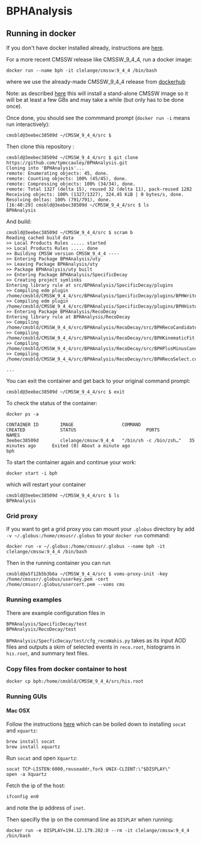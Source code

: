 # BPHAnalysis

## Running in docker

If you don't have docker installed already, instructions are [here](https://docs.docker.com/install/).

For a more recent CMSSW release like CMSSW_9_4_4, run a docker image:

`
docker run --name bph -it clelange/cmssw:9_4_4 /bin/bash
`

where we use the already-made CMSSW_9_4_4 release from [dockerhub](https://hub.docker.com/r/clelange/cmssw/tags)

Note: as described [here](https://github.com/clelange/cmssw-docker/) this will install a stand-alone CMSSW image so it will be
at least a few GBs and may take a while (but only has to be done once).

Once done, you should see the commmand prompt (`docker run -i` means run interactively):

`
cmsbld@3eebec38509d ~/CMSSW_9_4_4/src $
`

Then clone this repository :

```
cmsbld@3eebec38509d ~/CMSSW_9_4_4/src $ git clone https://github.com/tpmccauley/BPHAnalysis.git
Cloning into 'BPHAnalysis'...
remote: Enumerating objects: 45, done.
remote: Counting objects: 100% (45/45), done.
remote: Compressing objects: 100% (34/34), done.
remote: Total 1327 (delta 15), reused 32 (delta 11), pack-reused 1282
Receiving objects: 100% (1327/1327), 324.45 KiB | 0 bytes/s, done.
Resolving deltas: 100% (791/791), done.
[16:40:29] cmsbld@3eebec38509d ~/CMSSW_9_4_4/src $ ls
BPHAnalysis
```

And build:

```
cmsbld@3eebec38509d ~/CMSSW_9_4_4/src $ scram b
Reading cached build data
>> Local Products Rules ..... started
>> Local Products Rules ..... done
>> Building CMSSW version CMSSW_9_4_4 ----
>> Entering Package BPHAnalysis/uty
>> Leaving Package BPHAnalysis/uty
>> Package BPHAnalysis/uty built
>> Entering Package BPHAnalysis/SpecificDecay
>> Creating project symlinks
Entering library rule at src/BPHAnalysis/SpecificDecay/plugins
>> Compiling edm plugin /home/cmsbld/CMSSW_9_4_4/src/BPHAnalysis/SpecificDecay/plugins/BPHWriteSpecificDecay.cc 
>> Compiling edm plugin /home/cmsbld/CMSSW_9_4_4/src/BPHAnalysis/SpecificDecay/plugins/BPHHistoSpecificDecay.cc 
>> Entering Package BPHAnalysis/RecoDecay
Entering library rule at BPHAnalysis/RecoDecay
>> Compiling  /home/cmsbld/CMSSW_9_4_4/src/BPHAnalysis/RecoDecay/src/BPHRecoCandidate.cc 
>> Compiling  /home/cmsbld/CMSSW_9_4_4/src/BPHAnalysis/RecoDecay/src/BPHKinematicFit.cc 
>> Compiling  /home/cmsbld/CMSSW_9_4_4/src/BPHAnalysis/RecoDecay/src/BPHPlusMinusCandidate.cc 
>> Compiling  /home/cmsbld/CMSSW_9_4_4/src/BPHAnalysis/RecoDecay/src/BPHRecoSelect.cc 

...
```

You can exit the container and get back to your original command prompt:

`
cmsbld@3eebec38509d ~/CMSSW_9_4_4/src $ exit
`

To check the status of the container:

`
docker ps -a
`

```
CONTAINER ID        IMAGE                  COMMAND                  CREATED             STATUS                          PORTS               NAMES
3eebec38509d        clelange/cmssw:9_4_4   "/bin/sh -c /bin/zsh…"   35 minutes ago      Exited (0) About a minute ago                       bph
```

To start the container again and continue your work:

`
docker start -i bph
`

which will restart your container

```
cmsbld@3eebec38509d ~/CMSSW_9_4_4/src $ ls
BPHAnalysis
```


### Grid proxy

If you want to get a grid proxy you can mount your `.globus` directory by add `-v ~/.globus:/home/cmsusr/.globus` to your `docker run` command:

`
docker run -v ~/.globus:/home/cmsusr/.globus --name bph -it clelange/cmssw:9_4_4 /bin/bash
`

Then in the running container you can run 

```
cmsbld@a5f12b5b3b6a ~/CMSSW_9_4_4/src $ voms-proxy-init -key /home/cmsusr/.globus/userkey.pem -cert /home/cmsusr/.globus/usercert.pem --voms cms 
```

### Running examples

There are example configuration files in 

```
BPHAnalysis/SpecificDecay/test
BPHAnalysis/RecoDecay/test
```

`BPHAnalysis/SpecficDecay/test/cfg_recoWahis.py` takes as its input AOD files and outputs a skim of selected events in `reco.root`, histograms in `his.root`, and summary text files. 

### Copy files from docker container to host

`
docker cp bph:/home/cmsbld/CMSSW_9_4_4/src/his.root
`

### Running GUIs 

#### Mac OSX

Follow the instructions [here](https://cntnr.io/running-guis-with-docker-on-mac-os-x-a14df6a76efc) which can be boiled down to installing `socat` and `xquartz`:

```
brew install socat
brew install xquartz
```

Run `socat` and open `Xquartz`:

```
socat TCP-LISTEN:6000,reuseaddr,fork UNIX-CLIENT:\"$DISPLAY\"
open -a Xquartz
```

Fetch the ip of the host:

```
ifconfig en0
``` 

and note the ip address of `inet`.

Then specifiy the ip on the command line as `DISPLAY` when running:

```
docker run -e DISPLAY=194.12.179.202:0 --rm -it clelange/cmssw:9_4_4 /bin/bash
```


